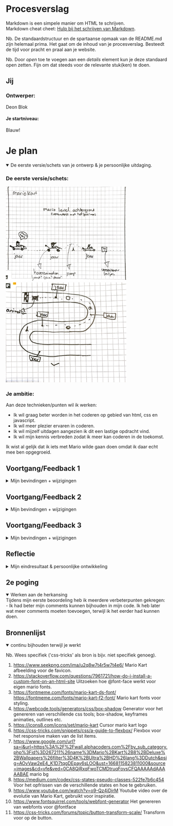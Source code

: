 # Procesverslag
Markdown is een simpele manier om HTML te schrijven.  
Markdown cheat cheet: [Hulp bij het schrijven van Markdown](https://github.com/adam-p/markdown-here/wiki/Markdown-Cheatsheet).

Nb. De standaardstructuur en de spartaanse opmaak van de README.md zijn helemaal prima. Het gaat om de inhoud van je procesverslag. Besteedt de tijd voor pracht en praal aan je website.

Nb. Door *open* toe te voegen aan een *details* element kun je deze standaard open zetten. Fijn om dat steeds voor de relevante stuk(ken) te doen.




## Jij

### Ontwerper:
Deon Blok

#### Je startniveau:
Blauw! 




# Je plan

<details open>
  <summary>De eerste versie/schets van je ontwerp & je persoonlijke uitdaging.</summary>

  ### De eerste versie/schets:
  <img src="readme-images/schets1.jpg" width="375px" alt="eerste versie/schets">
  <img src="readme-images/schets2.JPG" width="375px" alt="tweede schets">

  ### Je ambitie: 
  Aan deze technieken/punten wil ik werken:
  - Ik wil graag beter worden in het coderen op gebied van html, css en javascript.
  - Ik wil meer plezier ervaren in coderen.
  - Ik wil mijzelf uitdagen aangezien ik dit een lastige opdracht vind.
  - Ik wil mijn kennis verbreden zodat ik meer kan coderen in de toekomst.
 
</details>

Ik wist al gelijk dat ik iets met Mario wilde gaan doen omdat ik daar echt mee ben opgegroeid.


## Voortgang/Feedback 1

<details>
  <summary>Mijn bevindingen + wijzigingen </summary>

  ### Bevinding 1:
  Ik had twee verschillende schetsen gemaakt voor de ideeen die ik had bedacht. Ik was er nog over uit welk van de twee ik daadwerkelijk wilde gaan uitvoeren.
 <img src="readme-images/miro-feedback1.png" width="375px" alt="eerste feedbacksessie">
  #### oplossing:
  Na het feedbackgesprek met Stela had ze mij verschillende tips en inspiratie gegeven voor elk van de twee schetsen. Ik had besloten om voor de tweede schets te gaan, de mariokart baan. Als snel gign hier mee aan de slag en zocht ik op internet hoe ik het beste een baan kon maken met css. Dit omdat ik graag mijzelf wilde uitdagen.
  


  ### Bevinding 2:
  Ik was druk bezig met het maken van een racebaan en zoeken hoe ik dit het beste kon gaan uitvoeren. Helaas kwam ging het mij niet lukken met css.

  #### oplossing:
  Doordat ik al best wat tijd had geinvesteerd in het proberen met css een racebaan te maken had ik al wat tijd "verspild". Dit was niet gelukt en daarom ben ik verder gegaan met het maken van een racebaan in photoshop+illustrator. Zie afbeelding hieronder. Na het maken van de racebaan ging ik aan de slag met het maken van keyframe animaties voor de karts.
  <img src="readme-images/roadmap-mario.png" width="375px" alt="inspiratie racebaan">


  ### Bevinding 3:
  Het maken van animaties ging in het begin erg goed! Ik had mario laten rijden van links naar rechts op het scherm. Ik begon vanaf dit moment wel te twijfelen of ik de juiste keuze gemaakt had. Ik vroeg mij af hoe ik hiermee kon gaan voldoen aan de beoordelingseisen omdat ik er weinig tot geen interactie aan kon linken. Ook had ik moeite met het verwerken van een tijdlijn in mijn ontwerp.
  <img src="readme-images/eerste-versie.png" width="375px" alt="eerste-versie">
  ### oplossing:
  Ik ben na de les nog even gaan zitten om te gaan bedenken hoe ik dit kon gaan oplossen. Aangezien het gehele vak maar twee weken duurt moest ik in korte tijd ene oplossing gaan bedenken. Ik ben gaan brainstormen met een medestudent na de les. Zo kwam ik op het idee om iets meet een roterend stuur te doen. Ik wil kunnen interacteren met het stuur en zo een opbouwende tijdlijn creëren.

  ### Bevinding 4:
  Ik had besloten mij te gaan focussen op de tien verschillende Mario Kart games. Ik ahd heel erg moeiete met mij focussen op het coderen en raakte snel afgeleid omdat ik  nog geen duidelijk doel voor ogen had. Iets wat ik graag heb zodat ik weet waar ik naar toe kan werken. Aangezien ik erg chaotisch ben wissel ik telkens van onderwerp, terwijl het vorige onderwerp nog niet was afgerond.

  ### oplossing:
  Om dit op te lossen ben ik begonnen aan kleine simpele dingen om een beetje goede moed te krijgen en verder te kunnen werken. Ik begon met zoeken naar fonts voor mijn ontwerp en deze met @font-face toe te voegen aan mijn website.

  ### Bevinding 5:
  Ik wilde graag iets met css maken omdat mij dat heel leuk leek om eens te doen. Ik wilde mijzelf eens overtreffen. Ik begon op te zoeken hoe je een auto/kart stuur kon maken met css. Tot mijn verbazing was er helemaal niets over te vinden op een ontwerp na. Ik besloot dit helemaal uit te gaan zoeken. Elk onderdeel heb ik getest om er achter te komen wat het doet een waar het hoort. Ik heb hier heel lang aan gezeten om het te begrijpen, verschillende keren het hele internet afgezocht om te kijken wat de onderdelen betekenen. Helaas kon ik er niet achter komen. Ik besloot wel het stuur toe te voegen aan mijn css code en er mee te gaan werken.

  ### oplossing:
  Het zat mij dwars dat ik neit kon achterhalen wat elk onderdeel deed en waar het voor stond. Ik was al intens veel tijd kwijt hieraan en kon niet nog meer tijd investeren. Ik weet dat er in de lessen gezegd is dat je hier en daar bij onderdelen mocht aangeven dat je iets niet begreep maar ik ben er niet voor niets meebezig alles zelf te leren en te ondervinden. Dus ik besloot toch een image te gebruiken voor het stuur.

</details>




## Voortgang/Feedback 2

<details>
  <summary>Mijn bevindingen + wijzigingen </summary>
  
  ### Bevinding 1:
Ik begon alweer druk te maken om de javascript omdat ik html en css al lastig vind, laat staan javascript. Dus ik was erg blij met de les over javascript. Hier ben ik meteen gaan bedenken hoe ik deze kennis zo simpel mogelijk voor mijzelf kan omzetten naar de code die ik nodig heb. Ook ging ik meteen ideeen bedenken voor leuke animaties. 

  #### oplossing:
  Ik had nog wat extra oefeningen in codepen gemaakt om nog even te oefenen met animaties en javascipt. Dit waren oefeningen van voorgaande jaren die ik nog in mij copepen had staan en daar was ik heel blij mee! 
  <img src="readme-images/codepen-oefeningen.png" width="375px" alt="codepen oefeningen">



  ### Bevinding 2:
  Ik kwam er met de tweede feedbacksessie achter dat ik nog heel wat belangrijke punten miste. Mijn fonts werkte niet in GitHub. Ook had ik geen css customproperties toegevoegd (Dit wilde ik later gaan doen als ik zeker wist welke kleuren ik ging gebruiken). De kleuren die ik veel gebruik had ik er wel al ingezet.

  #### oplossing:
  Tijdens de feedback merkte ik op dat mijn fonts niet werkte in GitHub en krege toen hulp van een medestudent. Het bleek dat ik mijn fonts vergeten was om te zetten van ttf bestanden naar woff en woff2 bestanden. Dus ik ging mijn fonts door de font-squirrel generator halen om ze alsnog te laten werken!



  ### Bevinding 3:
  Ik had na wat gedoe mijn stuur in mijn code gekregen en had twee buttons gemaakt een voor links en een voor rechts. Nu moest ik beginnen aan iets wat ik lastig vind. Javascript! Ik heb eerste allerlei variablen aangemaakt voor mijn button, het stuur en het draaien van het stuur. In de les hadden we "geleerd" hoe je functies aan moest maken. Ik heb alle stappen van de les nagedaan en veranderd in mijn eigen code. Het werkte nog niet hoe ik wilde.
  #### oplossing:
  Na de les ben ik in de medialounge verder gaan werken en heb ik hulp gevraagd aan Jeffrey. Het kwam er op neer dat ik het beste if else statements kon toevoegen... Ik heb veel er aan geprobeerd maar werkte niet zoals ik wilde. Ik moest iets anders verzinnen.


  ### Bevinding 4:
  Na het proberen van de rotaties met if else wat uiteindelijk niet was gelukt merkte ik op dat ik mijn ontwerp saai vond. Ik had onderaan wle een ol met list items toegvoegd maar deze hadden helemaal geen meerwaarde aan mijn ontwerp. Ik moest iets verzinnen met de ol aangzien het wel een tijdlijn moest worden.

  #### oplossing:
Ik bedacht mij om door op elk list item te klikken het stuur te laten draaien. Dit was javascript code die ik goed kon begrijpen en ben hier mee aan de slag gegaan. Voordat ik aan de javascript ging beginnen  wilde ik eerste de list items netjes maken. Die reageerden niet op het moment dat ik ze wilde aanspreken. Ik kwam erachter dat ik vergeten was er buttons van te maken en toen heb ik dat vervolgens kunnen oplossen.



  ### Bevinding 5:
  De javascript was iets ingewikkelder dan ik van te voren had gedacht maar het meost lukken! Ik had al een class aangemaakt in css en toen ik wilde draaien na het klikken van een button werkte het nog niet voldoende.

  #### oplossing:
 Ik bedacht mij dat Jeffrey iets had benoemd over het aanmaken van meerdere classes  en  ben hier aan de slag mee gegaan. Hij vertelde mij dat ik meerdere classes kon aanmaken voor elke rotatie. Dit was een simpele manier en iets wat ik zelf ook goed kon begrijpen. En dit lukte!

</details>




## Voortgang/Feedback 3

<details>
  <summary>Mijn bevindingen + wijzigingen</summary>
  
  ### Bevinding 1:
Afbeeldingen zoeken was lastig! Dat had ik echt onderschat. Ik moest veel verschillende mario's uit verschillnde jaren in zijn kart hebben. Veel afbeeldingen hadden achtergrondne maar die wilde ik niet, ik wilde elke afbeelding met een transparante achtergrond.

  #### oplossing:
  Ik kwam op een gegeven moment op de IGN game pagina en op meerdere mario fandoms(ik wist niet dat dit bestond) Hier had ik voldoende afbeeldingen kunnen vinden. Alle afbeelingen met achtergrond ben ik gaan bewerken om de achtergrond te verwijderen en een aantal afbeeldingen heb ik de kwaliteit wat van verbeterd omdat ik deze matig vond.



  ### Bevinding 2:
  Ik wilde graag mijn afbeelingne text vak op het eerste gezicht hidden hebben en pas na de eerste klikken tonen. Ik had van alles geprobeerd in javascript maar ik kwam er niet uit.

  #### oplossing:
Ik heb hulp gevraagd aan een medestudent en die had heel toevallig deze functie zelf ook gebruikt, ik krege hlup hoe ik deze in mijn eigen code kon toevoegen en het werkte!! Ik had nu mijn idee uitgevoerd, tijd om alles op te maken. 



  ### Bevinding 3:
  Afbeeldingen werken niet in github. Ik had allerlei problemen met mijn pagina in GitHub. Mijn afbeeldingene werden niet ingeladen en een enkeling wel. Ik vroeg hulp aan medestudenten.

  #### oplossing:
  Ik was vergeten in mijn CSS de ../ voor mijn afbeelingen toe te voegen waardoor het dus net werkte. Ik heb overal ../ aan toegevoegd en toen deden mijn afbeeldingen het weer.

  ### Bevinding 4:
  Het responsive maken van mijn pagina ben ik meebezig geweest. Ik wilde al mijn elementen laten meeschalen zodra ik heb scherm ging verkleinen. Mijn list schaalde hele lelijk mee dus hier moest ik een oplossing voor verzinnen. Ik moest nog wel heel wat dingen doen voor de deadline dus ik kon er niet te veel tijd in investeren.

  #### oplossing:
 Ik heb mijn ol list items een flex-wrap gegeven waardoor ze netjes kondne omklappen zodra ik mijn scherm ging verkleienen. Mijn fonts gingen ook mee. Helass is het niet gelukt om de bovenste drie elementen mee te krijgen. Het stuur, Mario en de textkolom. Ik moest nog wat andere belangrijke elementen doen in mijn code.



  ### Bevinding (zonder oplossing) 5:
 Het roteren naar links is niet gelukt. Ik wilde graag mijn stuur meerdere kanten op laten draaien. Dat was niet gelukt ik heb van alles geprobeerd maar ik moest nog wat andere dingen doen. Als ik iets meer tijd had kon ik er weer naar kijken.

</details>




## Reflectie

<details>
  <summary>Mijn eindresultaat & persoonlijke ontwikkeling</summary>

  ### Je uitkomst - karakteristiek screenshot(s):
  <img src="readme-images/eindresultaat.png" width="375px" alt="final ontwerp">
   <img src="readme-images/eindresultaat2.png" width="375px" alt="final ontwerp">
Dit is mijn uiteindelijke resultaat geworden! Ik ben er best wel trots op.

  ### Dit ging goed/Heb ik geleerd: 

- Het bedenken van ideeen ging goed, dit vind ik normaal best lastig. Wel had ik er moeite mee dat het zo kort op elkaar was allemaal.
- Ik heb veel geleerd van CSS en JS. Ik ben daar trots op aangezien ik altijd al veel moeite er mee heb gehad maar ik toch naar mijn idee een mooie opdracht van heb gemaakt.
- Ik vond dit het allermoeilijkste vak wat ik tijdens heel CMD gehad heb maar ik ehb er wel echt heel veel geleerd. En ik vond het eigenlijk ook nog best leuk :)!
- Het bijhouden van mijn bronnenlijst! Dit doe ik meestal veel te laat maar dit keer heb ik het vanaf het begin al aangepakt.



  ### Dit was lastig/Is niet gelukt:
- Het roteren naar links is niet gelukt. Dat vind ik erg jammer omdat ik vind dat het mijn ontwerp beter had gemaakt. 
   <img src="readme-images/rotatie.png" width="375px" alt="top">
- Ik vind hulp vragen erg lastig, heb ik altijd al gehad. Dat is ook bij dit vak mijn allergrootste struikelblok geweest omdat ik alles zelf wilde uitzoeken. Ook wilde ik andere mensen niet van hun werk houden omdat het al moeilijk genoeg is. 
- Ik vond het lastig dat het vak maar 2 weken duurde waardoor ik kort de tijd had voor ideegeneratie en concepten bedenken, dit was iets waardoor ik wel snel vast liep. Het bedenken van ideeen ging wel goed, maar ik had er moeite mee dat ik al snel een idee moest gaan volgen.
- Ik had beter mijn comments kunnen bijhouden in mijn code. Ik heb later wat meer comments moeten toevoegen, terwijl ik het eerder had kunnen doen.
</details>

## 2e poging
<details open>
<summary>Werken aan de herkansing</summary>
Tijdens mijn eerste beoordeling heb ik meerdere verbeterpunten gekregen:
- Ik had beter mijn comments kunnen bijhouden in mijn code. Ik heb later wat meer comments moeten toevoegen, terwijl ik het eerder had kunnen doen.


</details>

## Bronnenlijst

<details open>
<summary>continu bijhouden terwijl je werkt</summary>

Nb. Wees specifiek ('css-tricks' als bron is bijv. niet specifiek genoeg).

1. https://www.seekpng.com/ima/u2q8w7t4r5w7t4e6/
Mario Kart afbeelding voor de favicon.
2. https://stackoverflow.com/questions/7961721/how-do-i-install-a-custom-font-on-an-html-site
Uitzoeken hoe @font-face werkt voor eigen mario fonts. 
3. https://fontmeme.com/fonts/mario-kart-ds-font/
https://fontmeme.com/fonts/mario-kart-f2-font/
Mario kart fonts voor styling.
4. https://webcode.tools/generators/css/box-shadow
Generator voor het genereren van verschillende css tools; box-shadow, keyframes animaties, outlines etc.
5. https://icons8.com/icons/set/mario-kart
Cursor mario kart logo
6. https://css-tricks.com/snippets/css/a-guide-to-flexbox/
Flexbox voor het responsive maken van de list items.
7. https://www.google.com/url?sa=i&url=https%3A%2F%2Fwall.alphacoders.com%2Fby_sub_category.php%3Fid%3D267211%26name%3DMario%2BKart%2B8%2BDeluxe%2BWallpapers%26filter%3D4K%2BUltra%2BHD%26lang%3DDutch&psig=AOvVaw2eE4_K1D7tqgDEpay6sLOO&ust=1668115823811000&source=images&cd=vfe&ved=0CA8QjRxqFwoTCMDtruqFovsCFQAAAAAdAAAAABAE
mario bg
8. https://medium.com/codex/css-states-pseudo-classes-522fe7b6c454
Voor het opfrissen van de verschillende states en hoe te gebruiken.
9. https://www.youtube.com/watch?v=o9-Qz4iDjrM
Youtube video over de evolutie van Mario Kart, gebruikt voor inspiratie.
10. https://www.fontsquirrel.com/tools/webfont-generator
Het genereren van webfonts voor @fontface
11. https://css-tricks.com/forums/topic/button-transform-scale/
Transform voor op de button.
</details>